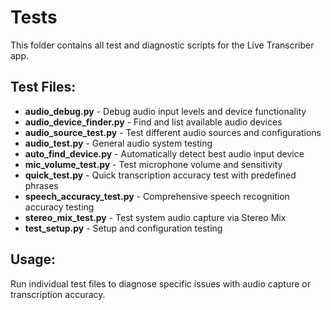 # Tests

This folder contains all test and diagnostic scripts for the Live Transcriber app.

## Test Files:

- **audio_debug.py** - Debug audio input levels and device functionality
- **audio_device_finder.py** - Find and list available audio devices
- **audio_source_test.py** - Test different audio sources and configurations
- **audio_test.py** - General audio system testing
- **auto_find_device.py** - Automatically detect best audio input device
- **mic_volume_test.py** - Test microphone volume and sensitivity
- **quick_test.py** - Quick transcription accuracy test with predefined phrases
- **speech_accuracy_test.py** - Comprehensive speech recognition accuracy testing
- **stereo_mix_test.py** - Test system audio capture via Stereo Mix
- **test_setup.py** - Setup and configuration testing

## Usage:

Run individual test files to diagnose specific issues with audio capture or transcription accuracy.
